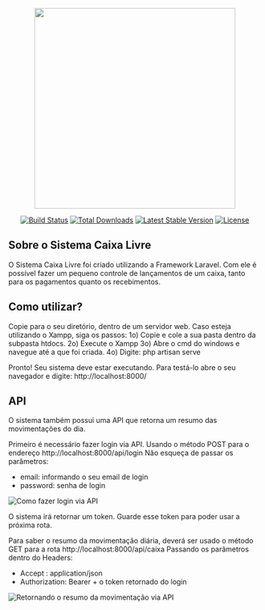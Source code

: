 <p align="center"><img src="https://res.cloudinary.com/dtfbvvkyp/image/upload/v1566331377/laravel-logolockup-cmyk-red.svg" width="400"></p>

<p align="center">
<a href="https://travis-ci.org/laravel/framework"><img src="https://travis-ci.org/laravel/framework.svg" alt="Build Status"></a>
<a href="https://packagist.org/packages/laravel/framework"><img src="https://poser.pugx.org/laravel/framework/d/total.svg" alt="Total Downloads"></a>
<a href="https://packagist.org/packages/laravel/framework"><img src="https://poser.pugx.org/laravel/framework/v/stable.svg" alt="Latest Stable Version"></a>
<a href="https://packagist.org/packages/laravel/framework"><img src="https://poser.pugx.org/laravel/framework/license.svg" alt="License"></a>
</p>

## Sobre o Sistema Caixa Livre

O Sistema Caixa Livre foi criado utilizando a Framework Laravel. Com ele é possível fazer um pequeno controle de lançamentos de um caixa, tanto para os pagamentos quanto os recebimentos.

## Como utilizar?

Copie para o seu diretório, dentro de um servidor web. Caso esteja utilizando o Xampp, siga os passos:
1o) Copie e cole a sua pasta dentro da subpasta htdocs.
2o) Execute o Xampp
3o) Abre o cmd do windows e navegue até a que foi criada.
4o) Digite: php artisan serve

Pronto! Seu sistema deve estar executando. Para testá-lo abre o seu navegador e digite: http://localhost:8000/

## API

O sistema também possui uma API que retorna um resumo das movimentações do dia.

Primeiro é necessário fazer login via API.
Usando o método POST para o endereço http://localhost:8000/api/login
Não esqueça de passar os parâmetros:
- email: informando o seu email de login
- password: senha de login
<img src="https://projetodaminhavida.com.br/images/login.png" alt="Como fazer login via API">

O sistema irá retornar um token. Guarde esse token para poder usar a próxima rota.

Para saber o resumo da movimentação diária, deverá ser usado o método GET para a rota http://localhost:8000/api/caixa
Passando os parâmetros dentro do Headers:
- Accept : application/json
- Authorization: Bearer + o token retornado do login
<img src="https://projetodaminhavida.com.br/images/caixa.png" alt="Retornando o resumo da movimentação via API">




